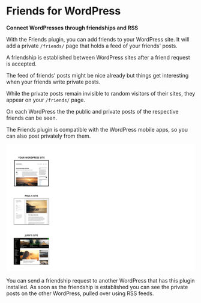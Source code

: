 # Friends for WordPress

**Connect WordPresses through friendships and RSS**

With the Friends plugin, you can add friends to your WordPress site. It will add a private `/friends/` page that holds a feed of your friends' posts.

A friendship is established between WordPress sites after a friend request is accepted.

The feed of friends’ posts might be nice already but things get interesting when your friends write private posts.

While the private posts remain invisible to random visitors of their sites, they appear on your `/friends/` page.

On each WordPress the the public and private posts of the respective friends can be seen.

The Friends plugin is compatible with the WordPress mobile apps, so you can also post privately from them.

![](img/friends-animated.gif)

You can send a friendship request to another WordPress that has this plugin installed. As soon as the friendship is established you can see the private posts on the other WordPress, pulled over using RSS feeds.
